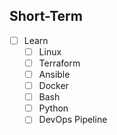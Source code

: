 ## Short-Term
- [ ] Learn
	- [ ] Linux
	- [ ] Terraform
	- [ ] Ansible
	- [ ] Docker
	- [ ] Bash
	- [ ] Python
	- [ ] DevOps Pipeline 
